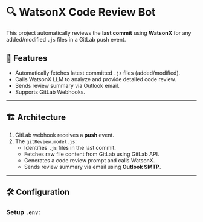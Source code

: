 # 🔍 WatsonX Code Review Bot

This project automatically reviews the **last commit** using **WatsonX** for any added/modified `.js` files in a GitLab push event.

## 🚀 Features

- Automatically fetches latest committed `.js` files (added/modified).
- Calls WatsonX LLM to analyze and provide detailed code review.
- Sends review summary via Outlook email.
- Supports GitLab Webhooks.

---

## 🏗️ Architecture

1. GitLab webhook receives a **push** event.
2. The `gitReview.model.js`:
   - Identifies `.js` files in the last commit.
   - Fetches raw file content from GitLab using GitLab API.
   - Generates a code review prompt and calls WatsonX.
   - Sends review summary via email using **Outlook SMTP**.

---

## 🛠️ Configuration

### Setup `.env`:

